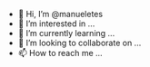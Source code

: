 - 👋 Hi, I’m @manueletes
- 👀 I’m interested in ...
- 🌱 I’m currently learning ...
- 💞️ I’m looking to collaborate on ...
- 📫 How to reach me ...

<!---
manueletes/manueletes is a ✨ special ✨ repository because its `README.md` (this file) appears on your GitHub profile.
You can click the Preview link to take a look at your changes.
--->
